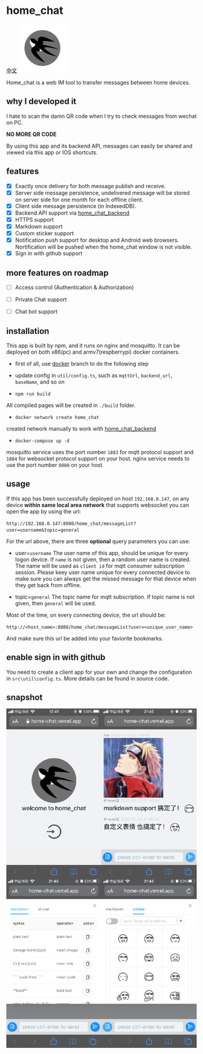 # home_chat

[中文](https://github.com/iintothewind/home_chat/blob/master/README_CN.md)
![logo](https://github.com/iintothewind/home_chat/raw/master/src/resources/logo70.png)

Home_chat is a web IM tool to transfer messages between home devices.

## why I developed it

I hate to scan the damn QR code when I try to check messages from wechat on PC.

**NO MORE QR CODE**

By using this app and its backend API, messages can easily be shared and viewed via this app or IOS shortcuts.

## features

- [X] Exactly once delivery for both message publish and receive.
- [X] Server side message persistence, undelivered message will be stored on server side for one month for each offline client.
- [X] Client side message persistence (in IndexedDB).
- [X] Backend API support via [home_chat_backend](https://github.com/iintothewind/home_chat_backend)
- [X] HTTPS support
- [X] Markdown support
- [X] Custom sticker support
- [X] Notification push support for desktop and Android web browsers. Nortification will be pushed when the home_chat window is not visible.
- [X] Sign in with github support

## more features on roadmap

- [ ] Access control (Authentication & Authorization)
- [ ] Private Chat support
- [ ] Chat bot support


## installation

This app is built by npm, and it runs on nginx and mosquitto.
It can be deployed on both x86(pc) and armv7(respberrypi) docker containers.

- first of all, use [docker](https://github.com/iintothewind/home_chat/tree/docker) branch to do the following step

- update config in `util/config.ts`, such as `mqttUrl`, `backend_url`, `baseName`, and so on

- `npm run build`

All compiled pages will be created in `./build` folder.

- `docker network create home_chat`

created network manually to work with [home_chat_backend](https://github.com/iintothewind/home_chat_backend)

- `docker-compose up -d`

mosquitto service uses the port number `1883` for mqtt protocol support and `1884` for websocket protocol support on your host.
nginx service needs to use the port number `8080` on your host.

## usage

If this app has been successfully deployed on host `192.168.0.147`, on any device **within same local area network** that supports websocket you can open the app by using the url:

`http://192.168.0.147:8080/home_chat/messageList?user=username&topic=general`

For the url above, there are three **optional** query parameters you can use:

- user=`username`
The user name of this app, should be unique for every logon device.
If `name` is not given, then a random user name is created.
The name will be used as `client id` for mqtt consumer subscription session.
Please keey user name unique for every connected device to make sure you can always get the missed message for that device when they get back from offline.

- topic=`general`
The topic name for mqtt subscription.
If topic name is not given, then `general` will be used.

Most of the time, on every connecting device, the url should be:

`http://<host_name>:8080/home_chat/messageList?user=<unique_user_name>`

And make sure this url be added into your faviorite bookmarks.

## enable sign in with github

You need to create a client app for your own and change the configuration in `src\util\config.ts`. More details can be found in source code.

## snapshot

![home_chat_demo_009](https://raw.githubusercontent.com/iintothewind/images/master/home_chat_demo_009.png)

